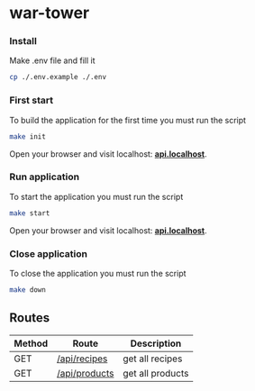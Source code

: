 # war-tower

### Install

Make .env file and fill it

```bash 
cp ./.env.example ./.env
```

### First start

To build the application for the first time you must run the script

```bash
make init
```

Open your browser and visit localhost: **[api.localhost](http://api.localhost)**.

### Run application

To start the application you must run the script

```bash
make start
```

Open your browser and visit localhost: **[api.localhost](http://api.localhost)**.

### Close application

To close the application you must run the script

```bash
make down
```

## Routes

| Method                                               | Route                                              | Description      |
|------------------------------------------------------|----------------------------------------------------|------------------|
| GET | [/api/recipes](http://api.localhost/api/recipes)   | get all recipes  |
| GET | [/api/products](http://api.localhost/api/products) | get all products |

